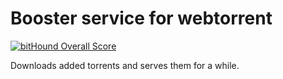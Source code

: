 # Booster service for webtorrent

[![bitHound Overall Score](https://www.bithound.io/github/steefmin/booster/badges/score.svg)](https://www.bithound.io/github/steefmin/booster) 

Downloads added torrents and serves them for a while. 
